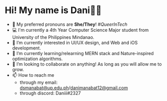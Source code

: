 # Hi! My name is Dani👋🏼 

- 🌈 My preferred pronouns are **She/They**! _#QueerInTech_
- 💻 I'm currently a 4th Year Computer Science Major student from University of the Philippines Mindanao.
- 👀 I’m currently interested in UI/UX design, and Web and iOS development.
- 🌱 I’m currently learning/relearning MERN stack and Nature-inspired optimization algorithms.
- 💞️ I’m looking to collaborate on anything! As long as you will allow me to grow.
- 📫 How to reach me
    - through my email: dsmanabat@up.edu.ph/danimanabat12@gmail.com
    - through discord: Daniii#2327

<!---
semiking234/semiking234 is a ✨ special ✨ repository because its `README.md` (this file) appears on your GitHub profile.
You can click the Preview link to take a look at your changes.
--->

